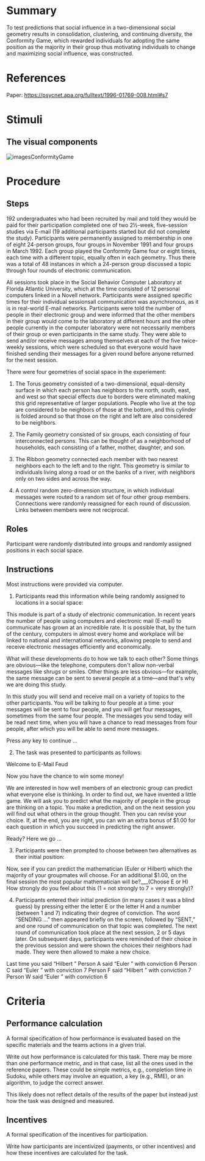 # Summary
To test predictions that social influence in a two-dimensional social geometry results in consolidation, clustering, and continuing diversity, the Conformity Game, which rewarded individuals for adopting the same position as the majority in their group thus motivating individuals to change and maximizing social influence, was constructed.

# References
Paper: https://psycnet.apa.org/fulltext/1996-01769-008.html#s7

# Stimuli
## The visual components
![imagesConformityGame](https://user-images.githubusercontent.com/89650778/137519156-a424565a-9f24-478e-8433-1bf090a74f78.jpg)

# Procedure
## Steps
192 undergraduates who had been recruited by mail and told they would be paid for their participation completed one of two 2½-week, five-session studies via E-mail (19 additional participants started but did not complete the study). Participants were permanently assigned to membership in one of eight 24-person groups, four groups in November 1991 and four groups in March 1992. Each group played the Conformity Game four or eight times, each time with a different topic, equally often in each geometry. Thus there was a total of 48 instances in which a 24-person group discussed a topic through four rounds of electronic communication.

All sessions took place in the Social Behavior Computer Laboratory at Florida Atlantic University, which at the time consisted of 12 personal computers linked in a Novell network. Participants were assigned specific times for their individual sessionsall communication was asynchronous, as it is in real-world E-mail networks. Participants were told the number of people in their electronic group and were informed that the other members in their group would come to the laboratory at different hours and the other people currently in the computer laboratory were not necessarily members of their group or even participants in the same study. They were able to send and/or receive messages among themselves at each of the five twice-weekly sessions, which were scheduled so that everyone would have finished sending their messages for a given round before anyone returned for the next session.

There were four geometries of social space in the experiement:

1. The Torus geometry consisted of a two-dimensional, equal-density surface in which each person has neighbors to the north, south, east, and west so that special effects due to borders were eliminated making this grid representative of larger populations. People who live at the top are considered to be neighbors of those at the bottom, and this cylinder is folded around so that those on the right and left are also considered to be neighbors.

2. The Family geometry  consisted of six groups, each consisting of four interconnected persons. This can be thought of as a neighborhood of households, each consisting of a father, mother, daughter, and son.

3. The Ribbon geometry connected each member with two nearest neighbors each to the left and to the right. This geometry is similar to individuals living along a road or on the banks of a river, with neighbors only on two sides and across the way.

4. A control random zero-dimension structure, in which individual messages were routed to a random set of four other group members. Connections were randomly reassigned for each round of discussion. Links between members were not reciprocal.

## Roles 
Participant were randomly distributed into groups and randomly assigned positions in each social space.

## Instructions
Most instructions were provided via computer.
1. Participants read this information while being randomly assigned to locations in a social space:

This module is part of a study of electronic communication. In recent years the number of people using computers and electronic mail (E-mail) to communicate has grown at an incredible rate. It is possible that, by the turn of the century, computers in almost every home and workplace will be linked to national and international networks, allowing people to send and receive electronic messages efficiently and economically.

What will these developments do to how we talk to each other? Some things are obvious—like the telephone, computers don't allow non-verbal messages like shrugs or smiles. Other things are less obvious—for example, the same message can be sent to several people at a time—and that's why we are doing this study.

In this study you will send and receive mail on a variety of topics to the other participants. You will be talking to four people at a time: your messages will be sent to four people, and you will get four messages, sometimes from the same four people. The messages you send today will be read next time, when you will have a chance to read messages from four people, after which you will be able to send more messages.

Press any key to continue …

2. The task was presented to participants as follows:

Welcome to E-Mail Feud

Now you have the chance to win some money!

We are interested in how well members of an electronic group can predict what everyone else is thinking. In order to find out, we have invented a little game. We will ask you to predict what the majority of people in the group are thinking on a topic. You make a prediction, and on the next session you will find out what others in the group thought. Then you can revise your choice. If, at the end, you are right, you can win an extra bonus of $1.00 for each question in which you succeed in predicting the right answer.

Ready? Here we go …

3. Participants were then prompted to choose between two alternatives as their initial position:

Now, see if you can predict the mathematician (Euler or Hilbert) which the majority of your groupmates will choose. For an additional $1.00, on the final session the most popular mathematician will be?___(Choose E or H)
How strongly do you feel about this (1 = not strongly to 7 = very strongly)?

4. Participants entered their initial prediction (in many cases it was a blind guess) by pressing either the letter E or the letter H and a number (between 1 and 7) indicating their degree of conviction. The word “SENDING …” then appeared briefly on the screen, followed by “SENT,” and one round of communication on that topic was completed. The next round of communication took place at the next session, 2 or 5 days later. On subsequent days, participants were reminded of their choice in the previous session and were shown the choices their neighbors had made. They were then allowed to make a new choice.

Last time you said “Hilbert ”
Person A said “Euler ” with conviction 6
Person C said “Euler ” with conviction 7
Person F said “Hilbert ” with conviction 7
Person W said “Euler ” with conviction 6

# Criteria
## Performance calculation
A formal specification of how performance is evaluated based on the specific materials and the teams actions in a given trial.  

Write out how performance is calculated for this task. There may be more than one performance metric, and in that case, list all the ones used in the reference papers. These could be simple metrics, e.g., completion time in Sudoku, while others may involve an equation, a key (e.g., RME), or an algorithm, to judge the correct answer.  

This likely does not reflect details of the results of the paper but instead just how the task was designed and measured. 

## Incentives
A formal specification of the incentives for participation.   

Write how participants are incentivized (payments, or other incentives) and how these incentives are calculated for the task.

